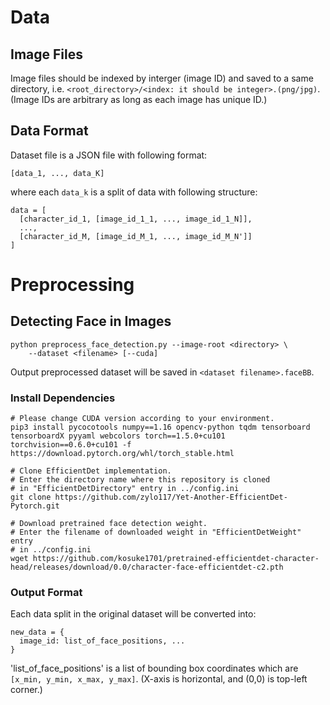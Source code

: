 # Data
## Image Files

Image files should be indexed by interger (image ID) and saved to a same directory, i.e. `<root_directory>/<index: it should be integer>.(png/jpg)`. (Image IDs are arbitrary as long as each image has unique ID.)

## Data Format

Dataset file is a JSON file with following format:

```
[data_1, ..., data_K]
```

where each `data_k` is a split of data with following structure:

```
data = [
  [character_id_1, [image_id_1_1, ..., image_id_1_N]],
  ...,
  [character_id_M, [image_id_M_1, ..., image_id_M_N']]
]
```

# Preprocessing

## Detecting Face in Images

```
python preprocess_face_detection.py --image-root <directory> \
    --dataset <filename> [--cuda]
```

Output preprocessed dataset will be saved in `<dataset filename>.faceBB`.

### Install Dependencies

```
# Please change CUDA version according to your environment.
pip3 install pycocotools numpy==1.16 opencv-python tqdm tensorboard tensorboardX pyyaml webcolors torch==1.5.0+cu101 torchvision==0.6.0+cu101 -f https://download.pytorch.org/whl/torch_stable.html

# Clone EfficientDet implementation.
# Enter the directory name where this repository is cloned
# in "EfficientDetDirectory" entry in ../config.ini
git clone https://github.com/zylo117/Yet-Another-EfficientDet-Pytorch.git

# Download pretrained face detection weight.
# Enter the filename of downloaded weight in "EfficientDetWeight" entry
# in ../config.ini
wget https://github.com/kosuke1701/pretrained-efficientdet-character-head/releases/download/0.0/character-face-efficientdet-c2.pth
```

### Output Format

Each data split in the original dataset will be converted into:

```
new_data = {
  image_id: list_of_face_positions, ...
}
```

'list_of_face_positions' is a list of bounding box coordinates which are `[x_min, y_min, x_max, y_max]`. (X-axis is horizontal, and (0,0) is top-left corner.)